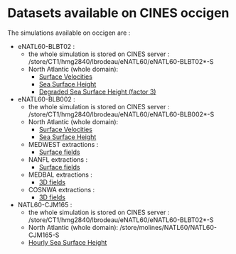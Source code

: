 # Datasets available on CINES occigen

The simulations available on occigen are :
  - eNATL60-BLBT02 :
    - the whole simulation is stored on CINES server : /store/CT1/hmg2840/lbrodeau/eNATL60/eNATL60-BLBT02*-S
    - North Atlantic (whole domain):
      - [Surface Velocities](../items/eNATL60-BLBT02-SSU-SSV.md)
      - [Sea Surface Height](../items/eNATL60-BLBT02-SSH.md)
      - [Degraded Sea Surface Height (factor 3)](../items/eNATL20-BLBT02-SSH-1h.md)
  - eNATL60-BLB002 :
    - the whole simulation is stored on CINES server : /store/CT1/hmg2840/lbrodeau/eNATL60/eNATL60-BLB002*-S
    - North Atlantic (whole domain):
      - [Surface Velocities](../items/eNATL60-BLB002-SSU-SSV.md)
      - [Sea Surface Height](../items/eNATL60-BLB002-SSH.md)  
    - MEDWEST extractions :
      - [Surface fields](../items/MEDWEST60-BLB002-1h-SSH-SST-SSS-SSU-SSV.md) 
    - NANFL extractions :
      - [Surface fields](../items/NANFL60-BLB002-1h-SSH-SST-SSS-SSU-SSV.md)
    - MEDBAL extractions :
      - [3D fields](../items/MEDBAL60-BLB002-1h-TSUVW-0-1000m.md)
    - COSNWA extractions :
      - [3D fields](../items/COSNWA-BLB002-1h-TSUVW-0-1000m.md)  
  - NATL60-CJM165 :
    - the whole simulation is stored on CINES server : /store/CT1/hmg2840/lbrodeau/eNATL60/eNATL60-BLBT02*-S
    - North Atlantic (whole domain): /store/molines/NATL60/NATL60-CJM165-S
     - [Hourly Sea Surface Height](../items/NATL60-CJM165-SSH-1h.md)
